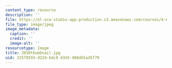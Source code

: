 ```yaml
---
content_type: resource
description: ''
file: https://ol-ocw-studio-app-production.s3.amazonaws.com/courses/4-614-religious-architecture-and-islamic-cultures-fall-2002/22578593d22dbdc843d3486db5ad5f79_3030thumbnail.jpg
file_type: image/jpeg
image_metadata:
  caption: ''
  credit: ''
  image-alt: ''
resourcetype: Image
title: 3030thumbnail.jpg
uid: 22578593-d22d-bdc8-43d3-486db5ad5f79
---
```

